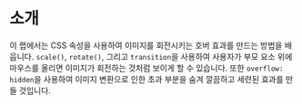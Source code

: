 # 소개

이 랩에서는 CSS 속성을 사용하여 이미지를 회전시키는 호버 효과를 만드는 방법을 배웁니다. `scale()`, `rotate()`, 그리고 `transition`을 사용하여 사용자가 부모 요소 위에 마우스를 올리면 이미지가 회전하는 것처럼 보이게 할 수 있습니다. 또한 `overflow: hidden`을 사용하여 이미지 변환으로 인한 초과 부분을 숨겨 깔끔하고 세련된 효과를 만들 것입니다.
